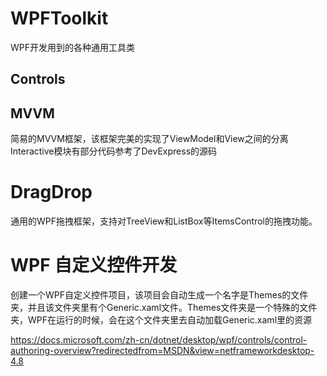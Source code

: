 # WPFToolkit
WPF开发用到的各种通用工具类

## Controls

## MVVM
简易的MVVM框架，该框架完美的实现了ViewModel和View之间的分离
Interactive模块有部分代码参考了DevExpress的源码

# DragDrop
通用的WPF拖拽框架，支持对TreeView和ListBox等ItemsControl的拖拽功能。

# WPF 自定义控件开发

创建一个WPF自定义控件项目，该项目会自动生成一个名字是Themes的文件夹，并且该文件夹里有个Generic.xaml文件。Themes文件夹是一个特殊的文件夹，WPF在运行的时候，会在这个文件夹里去自动加载Generic.xaml里的资源

https://docs.microsoft.com/zh-cn/dotnet/desktop/wpf/controls/control-authoring-overview?redirectedfrom=MSDN&view=netframeworkdesktop-4.8








